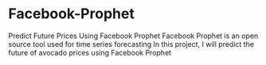 # Facebook-Prophet
Predict Future Prices Using Facebook Prophet
Facebook Prophet is an open source tool used for time series forecasting
In this project, I will predict the future of avocado prices using Facebook Prophet
